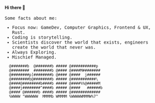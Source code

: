 #### Hi there :palm_tree:

<samp>
Some facts about me:

- Focus now: GameDev, Computer Graphics, Frontend & UX, Rust.
- Coding is storytelling.
- Scientists discover the world that exists, engineers create the world that never was.
- Always Exploring.
- Mischief Managed.

</samp>

```
  @#######b  @#######b ##### @###########p
  @########  ########b @#### @####M########
  @########p]########b @#### @####  j######
  @########b@########b ##### @###########\
  @####@########b####b ##### @####%%@#####M
  @####j########^####b ##### @####   ######b
  @#### @######b ####b ##### @#############
  %WWWW "WWWWWW  MMMMb WMMMM %WWWWWMMMW%7^
```
